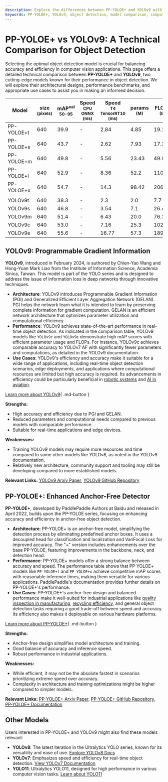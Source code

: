 ```yaml
---
description: Explore the differences between PP-YOLOE+ and YOLOv9 with detailed architecture, performance benchmarks, and use case analysis for object detection.
keywords: PP-YOLOE+, YOLOv9, object detection, model comparison, computer vision, anchor-free detector, programmable gradient information, AI models, benchmarking
---
```


# PP-YOLOE+ vs YOLOv9: A Technical Comparison for Object Detection

Selecting the optimal object detection model is crucial for balancing accuracy and efficiency in computer vision applications. This page offers a detailed technical comparison between **PP-YOLOE+** and **YOLOv9**, two cutting-edge models known for their performance in object detection. We will explore their architectural designs, performance benchmarks, and appropriate use cases to assist you in making an informed decision.

<script async src="https://cdn.jsdelivr.net/npm/chart.js@3.9.1/dist/chart.min.js"></script>
<script defer src="../../javascript/benchmark.js"></script>

<canvas id="modelComparisonChart" width="1024" height="400" active-models='["PP-YOLOE+", "YOLOv9"]'></canvas>

| Model      | size<br><sup>(pixels) | mAP<sup>val<br>50-95 | Speed<br><sup>CPU ONNX<br>(ms) | Speed<br><sup>T4 TensorRT10<br>(ms) | params<br><sup>(M) | FLOPs<br><sup>(B) |
| ---------- | --------------------- | -------------------- | ------------------------------ | ----------------------------------- | ------------------ | ----------------- |
| PP-YOLOE+t | 640                   | 39.9                 | -                              | 2.84                                | 4.85               | 19.15             |
| PP-YOLOE+s | 640                   | 43.7                 | -                              | 2.62                                | 7.93               | 17.36             |
| PP-YOLOE+m | 640                   | 49.8                 | -                              | 5.56                                | 23.43              | 49.91             |
| PP-YOLOE+l | 640                   | 52.9                 | -                              | 8.36                                | 52.2               | 110.07            |
| PP-YOLOE+x | 640                   | 54.7                 | -                              | 14.3                                | 98.42              | 206.59            |
|            |                       |                      |                                |                                     |                    |                   |
| YOLOv9t    | 640                   | 38.3                 | -                              | 2.3                                 | 2.0                | 7.7               |
| YOLOv9s    | 640                   | 46.8                 | -                              | 3.54                                | 7.1                | 26.4              |
| YOLOv9m    | 640                   | 51.4                 | -                              | 6.43                                | 20.0               | 76.3              |
| YOLOv9c    | 640                   | 53.0                 | -                              | 7.16                                | 25.3               | 102.1             |
| YOLOv9e    | 640                   | 55.6                 | -                              | 16.77                               | 57.3               | 189.0             |

## YOLOv9: Programmable Gradient Information

**YOLOv9**, introduced in February 2024, is authored by Chien-Yao Wang and Hong-Yuan Mark Liao from the Institute of Information Science, Academia Sinica, Taiwan. This model is part of the YOLO series and is designed to address the issue of information loss in deep networks through innovative techniques.

- **Architecture**: YOLOv9 introduces Programmable Gradient Information (PGI) and Generalized Efficient Layer Aggregation Network (GELAN). PGI helps the network learn what it is intended to learn by preserving complete information for gradient computation. GELAN is an efficient network architecture that optimizes parameter utilization and computational efficiency.
- **Performance**: YOLOv9 achieves state-of-the-art performance in real-time object detection. As indicated in the comparison table, YOLOv9 models like `YOLOv9c` and `YOLOv9e` demonstrate high mAP scores with efficient parameter usage and FLOPs. For instance, YOLOv9c achieves comparable accuracy to YOLOv7 AF with significantly fewer parameters and computations, as detailed in the YOLOv9 documentation.
- **Use Cases**: YOLOv9's efficiency and accuracy make it suitable for a wide range of applications, including real-time object detection scenarios, edge deployments, and applications where computational resources are limited but high accuracy is required. Its advancements in efficiency could be particularly beneficial in [robotic systems](https://www.ultralytics.com/glossary/robotics) and [AI in aviation](https://www.ultralytics.com/blog/ai-in-aviation-a-runway-to-smarter-airports).

[Learn more about YOLOv9](https://docs.ultralytics.com/models/yolov9/){ .md-button }

**Strengths:**

- High accuracy and efficiency due to PGI and GELAN.
- Reduced parameters and computational needs compared to previous models with comparable performance.
- Suitable for real-time applications and edge devices.

**Weaknesses:**

- Training YOLOv9 models may require more resources and time compared to some other models like YOLOv8, as noted in the YOLOv9 documentation.
- Relatively new architecture, community support and tooling may still be developing compared to more established models.

**Relevant Links:** [YOLOv9 Arxiv Paper](https://arxiv.org/abs/2402.13616), [YOLOv9 GitHub Repository](https://github.com/WongKinYiu/yolov9)

## PP-YOLOE+: Enhanced Anchor-Free Detector

**PP-YOLOE+**, developed by PaddlePaddle Authors at Baidu and released in April 2022, builds upon the PP-YOLOE series, focusing on enhancing accuracy and efficiency in anchor-free object detection.

- **Architecture**: PP-YOLOE+ is an anchor-free model, simplifying the detection process by eliminating predefined anchor boxes. It uses a decoupled head for classification and localization and VariFocal Loss for improved accuracy. The "+" version includes enhancements over the base PP-YOLOE, featuring improvements in the backbone, neck, and detection head.
- **Performance**: PP-YOLOE+ models offer a strong balance between accuracy and speed. The performance table shows that PP-YOLOE+ models like `PP-YOLOE+l` and `PP-YOLOE+x` achieve competitive mAP scores with reasonable inference times, making them versatile for various applications. PaddlePaddle's documentation provides further details on PP-YOLOE+'s performance.
- **Use Cases**: PP-YOLOE+'s anchor-free design and balanced performance make it well-suited for industrial applications like [quality inspection in manufacturing](https://www.ultralytics.com/solutions/ai-in-manufacturing), [recycling efficiency](https://www.ultralytics.com/blog/recycling-efficiency-the-power-of-vision-ai-in-automated-sorting), and general object detection tasks requiring a good trade-off between speed and accuracy. Its efficiency also makes it deployable on various hardware platforms.

[Learn more about PP-YOLOE+](https://github.com/PaddlePaddle/PaddleDetection/blob/release/2.8.1/configs/ppyoloe/README.md){ .md-button }

**Strengths:**

- Anchor-free design simplifies model architecture and training.
- Good balance of accuracy and inference speed.
- Robust performance in industrial applications.

**Weaknesses:**

- While efficient, it may not be the absolute fastest in scenarios prioritizing extreme speed over accuracy.
- Complexity in architecture and training optimizations might be higher compared to simpler models.

**Relevant Links:** [PP-YOLOE+ Arxiv Paper](https://arxiv.org/abs/2203.16250), [PP-YOLOE+ GitHub Repository](https://github.com/PaddlePaddle/PaddleDetection/), [PP-YOLOE+ Documentation](https://github.com/PaddlePaddle/PaddleDetection/blob/release/2.8.1/configs/ppyoloe/README.md)

## Other Models

Users interested in PP-YOLOE+ and YOLOv9 might also find these models relevant:

- **YOLOv8**: The latest iteration in the Ultralytics YOLO series, known for its versatility and ease of use. [Explore YOLOv8 Docs](https://docs.ultralytics.com/models/yolov8/)
- **YOLOv7**: Emphasizes speed and efficiency for real-time object detection. [View YOLOv7 Documentation](https://docs.ultralytics.com/models/yolov7/)
- **YOLO11**: Ultralytics YOLO11, designed for high performance in various computer vision tasks. [Learn about YOLO11](https://docs.ultralytics.com/models/yolo11/)